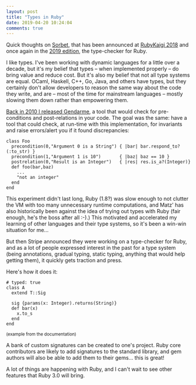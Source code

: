 ```yaml
---
layout: post
title: "Types in Ruby"
date: 2019-04-20 10:24:04
comments: true
---
```


Quick thoughts on [Sorbet][sorbet], that has been announced at [RubyKaigi
2018][rk18] and once again in the [2019 edition][rk19], the type-checker
for Ruby.

<!-- more -->

I like types.  I've been working with dynamic languages for a little over a
decade, but it's my belief that types – when implemented properly – do bring
value and reduce cost.  But it's also my belief that not all type systems
are equal.  OCaml, Haskell, C++, Go, Java, and others have types, but they
certainly don't allow developers to reason the same way about the code they
write, and are – most of the time for mainstream languages – mostly slowing
them down rather than empowering them.

[Back in 2010 I released Gendarme][gendarme], a tool that would check for
pre-conditions and post-relations in your code.  The goal was the same:
have a tool that could check, at run-time with this implementation, for
invariants and raise errors/alert you if it found discrepancies:

```
class Foo
  precondition(0,"Argument 0 is a String") { |bar| bar.respond_to?(:to_str) }
  precondition(1,"Argument 1 is 10")       { |baz| baz == 10 }
  postrelation(0,"Result is an Integer")   { |res| res.is_a?(Integer)}
  def foo(bar,baz)
    ...
    "not an integer"
  end
end
```

This experiment didn't last long, Ruby (1.8?) was slow enough to not clutter
the VM with too many unnecessary runtime computations, and Matz' has also
historically been against the idea of trying out types with Ruby (fair
enough, he's the boss after all :-).) This motivated and accelerated my
learning of other languages and their type systems, so it's been a win-win
situation for me...


But then Stripe announced they were working on a type-checker for Ruby, and
as a lot of people expressed interest in the past for a type system (being
annotations, gradual typing, static typing, anything that would help getting
them), it quickly gets traction and press.

Here's how it does it:

```
# typed: true
class A
  extend T::Sig

  sig {params(x: Integer).returns(String)}
  def bar(x)
    x.to_s
  end
end
```
<small>(example from the documentation)</small>

A bank of custom signatures can be created to one's project.  Ruby core
contributors are likely to add signatures to the standard library, and gem
authors will also be able to add them to their gems... this is great!

A lot of things are happening with Ruby, and I can't wait to see other
features that Ruby 3.0 will bring.


[sorbet]: https://sorbet.org/docs/adopting
[rk18]: https://rubykaigi.org/2018
[rk19]: https://rubykaigi.org/2019
[gendarme]: https://github.com/franckverrot/gendarme